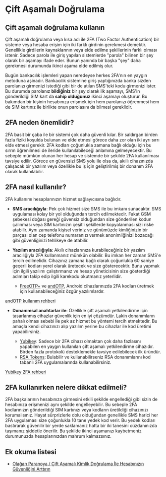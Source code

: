 # Çift Aşamalı Doğrulama

## Çift aşamalı doğrulama kullanın

Çift aşamalı doğrulama veya kısa adı ile 2FA (Two Factor Authentication) bir sisteme veya hesaba erişim için iki farklı girdinin gerekmesi demektir. Genellikle girdilerin kaynaklarının veya elde edilme şekillerinin farklı olması istenir. Sadece parola ile giriş yapılan sistemlerde "parola" bilinen bir şey olarak bir aşamayı ifade eder. Bunun yanında bir başka "şey" daha gerekmesi durumunda ikinci aşama elde edilmiş olur.

Bugün bankacılık işlemleri yapan neredeyse herkes 2FA'nın en yaygın metoduna aşinadır. Bankacılık sistemine giriş yaptığınızda banka sizden parolanızı girmenizi istediği gibi bir de atılan SMS'teki kodu girmenizi ister. Bu durumda parolanız **bildiğiniz** bir şey olarak ilk aşamayı, SMS'in gönderildiği SIM kart da **sahip olduğunuz** ikinci aşamayı oluşturur. Bu bakımdan bir kişinin hesabınıza erişmek için hem parolanızı öğrenmesi hem de SIM kartınız ile birlikte onun parolasını da bilmesi gereklidir.

## 2FA neden önemlidir?

2FA basit bir çaba ile bir sistemi çok daha güvenli kılar. Bir saldırgan birden fazla fiziki koşulda bulunan ve elde etmesi görece daha zor olan iki ayrı sırrı elde etmesi gerekir. 2FA kodları çoğunlukla zamana bağlı olduğu için bu sırrın öğrenilmesi de ileride kullanılabileceği anlamına gelmeyecektir. Bu sebeple mümkün olunan her hesap ve sistemde bir şekilde 2FA kullanılması tavsiye edilir. Görece en güvensizi SMS yolu ile olsa da, akıllı cihazınızda çalışacak bir yazılım veya özellikle bu iş için geliştirilmiş bir donanım 2FA olarak kullanılabilir.

## 2FA nasıl kullanılır?

2FA kullanımı hesaplarınızın hizmet sağlayıcısına bağlıdır.

* **SMS aracılığıyla**: Pek çok hizmet size SMS ile bu imkanı sunacaktır. SMS uygulaması kolay bir yol olduğundan tercih edilmektedir. Fakat GSM şebekesi doğası gereği güvensiz olduğundan size gönderilen kodun çalınması veya SIM kartınızın çeşitli şekillerde kopyalanması sizi riske atabilir. Aynı zamanda kişisel veriniz ve günümüzde kimliğinizin bir parçası olan cep telefonu numaranızı vermek anonimliğinizi bozacağı gibi güvenliğinizi tehlikeye de atabilir.

* **Yazılım aracılığıyla**: Akıllı cihazlarınıza kurabileceğiniz bir yazılım aracılığıyla 2FA kullanmanız mümkün olabilir. Bu imkan her zaman SMS'e tercih edilmelidir. Cihazınız zamana bağlı olarak çoğunlukla 60 saniye geçerli kodları yerel olarak üretecek ve size gösterecektir. Bunu yapmak için ilgili yazılımı çalıştırmanız ve hesap yöneticisinin size gösterdiği adımları takip edip ilgili karekodu okutmanız yeterlidir.

	* [FreeOTP+](https://github.com/helloworld1/FreeOTPPlus) ve [andOTP](https://github.com/andOTP/andOTP), Android cihazlarınızda 2FA kodları üretmek için kullanabileceğiniz özgür yazılımlardır.

[andOTP kullanım rehberi](andotp.md)

* **Donanımsal anahtarlar ile**: Özellikle çift aşamalı yetkilendirme için tasarlanmış cihazlar güvenlik için en iyi çözümdür. Lakin donanımların pahalı olması sebebi ile pek az hizmet bu yöntemi tercih etmektedir. Bu amaçla kendi cihazınızı alıp yazılım yerine bu cihazlar ile kod üretimi yapabilirsiniz.

	* [Yubikey](https://www.yubico.com): Sadece bir 2FA cihazı olmaktan çok daha fazlasını yapabilen en yaygın kullanılan çift aşamalı yetkilendirme cihazıdır. Birden fazla protokolü desteklemekle tavsiye edilebilecek ilk üründür.
	* [RSA Tokens](https://community.rsa.com/community/products/securid/hardware-tokens): Bulabilir ve kullanabilirseniz RSA donanımlarını kod tabanlı 2FA uygulamalarında kullanabilirsiniz.

[Yubikey 2FA rehberi](yubikey_2fa.md)

## 2FA kullanırken nelere dikkat edilmeli?

2FA başkalarının hesabınıza girmesini etkili şekilde engellediği gibi sizin de hesabınıza erişmenizi aynı şekilde engelleyebilir. Bu sebeple 2FA kodlarınızın gönderildiği SIM kartınızı veya kodların üretildiği cihazınızı korumalısınız. Hayat sürprizlerle dolu olduğundan genellikle SMS harici her 2FA uygulaması size çoğunlukla 10 tane yedek kod verir. Bu yedek kodları bastırarak güvenilir bir yerde saklamanız hatta bir iki tanesini cüzdanınızda taşımanız şiddetle önerilir. Bu şekilde ikinci aşamanızı kaybetmeniz durumunuzda hesaplarınızdan mahrum kalmazsınız.

## Ek okuma listesi

* [Olağan Paranoya / Çift Aşamalı Kimlik Doğrulama İle Hesabınızın Güvenliğini Arttırın](https://www.olaganparanoya.com/cift-asamali-kimlik-dogrulama/)
